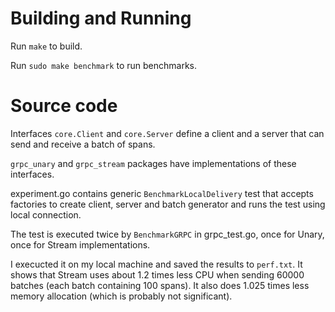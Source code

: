 # Building and Running

Run `make` to build.

Run `sudo make benchmark` to run benchmarks.

# Source code

Interfaces `core.Client` and `core.Server` define a client and a server that can send and receive a batch of spans.

`grpc_unary` and `grpc_stream` packages have implementations of these interfaces.

experiment.go contains generic `BenchmarkLocalDelivery` test that accepts factories to create client, server and batch generator and runs the test using local connection.

The test is executed twice by `BenchmarkGRPC` in grpc_test.go, once for Unary, once for Stream implementations.  

I execucted it on my local machine and saved the results to `perf.txt`. It shows that Stream uses about 1.2 times less CPU when sending 60000 batches (each batch containing 100 spans). It also does 1.025 times less memory allocation (which is probably not significant).
 